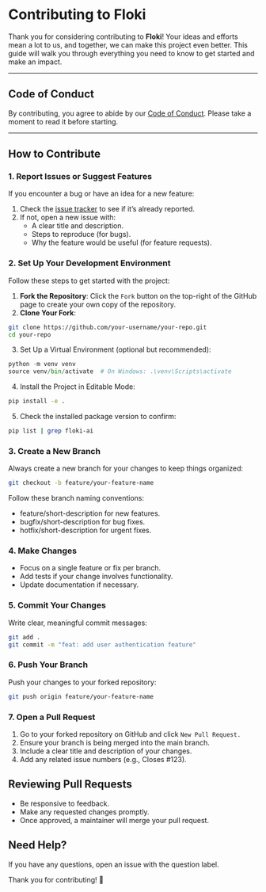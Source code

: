 # Contributing to Floki

Thank you for considering contributing to **Floki**! Your ideas and efforts mean a lot to us, and together, we can make this project even better. This guide will walk you through everything you need to know to get started and make an impact.

---

## Code of Conduct

By contributing, you agree to abide by our [Code of Conduct](CODE_OF_CONDUCT.md). Please take a moment to read it before starting.

---

## How to Contribute

### 1. Report Issues or Suggest Features

If you encounter a bug or have an idea for a new feature:

1. Check the [issue tracker](https://github.com/Cyb3rWard0g/floki/issues) to see if it’s already reported.
2. If not, open a new issue with:
   - A clear title and description.
   - Steps to reproduce (for bugs).
   - Why the feature would be useful (for feature requests).

### 2. Set Up Your Development Environment

Follow these steps to get started with the project:

1. **Fork the Repository**: Click the `Fork` button on the top-right of the GitHub page to create your own copy of the repository.
2. **Clone Your Fork**:

```bash
git clone https://github.com/your-username/your-repo.git
cd your-repo
```

3. Set Up a Virtual Environment (optional but recommended):

```python
python -m venv venv
source venv/bin/activate  # On Windows: .\venv\Scripts\activate
```

4. Install the Project in Editable Mode:

```bash
pip install -e .
```

5. Check the installed package version to confirm:

```bash
pip list | grep floki-ai
```

### 3. Create a New Branch

Always create a new branch for your changes to keep things organized:

```bash
git checkout -b feature/your-feature-name
```

Follow these branch naming conventions:

* feature/short-description for new features.
* bugfix/short-description for bug fixes.
* hotfix/short-description for urgent fixes.

### 4. Make Changes

* Focus on a single feature or fix per branch.
* Add tests if your change involves functionality.
* Update documentation if necessary.

### 5. Commit Your Changes

Write clear, meaningful commit messages:

```bash
git add .
git commit -m "feat: add user authentication feature"
```

### 6. Push Your Branch

Push your changes to your forked repository:

```bash
git push origin feature/your-feature-name
```

### 7. Open a Pull Request

1. Go to your forked repository on GitHub and click `New Pull Request.`
2. Ensure your branch is being merged into the main branch.
3. Include a clear title and description of your changes.
4. Add any related issue numbers (e.g., Closes #123).

## Reviewing Pull Requests

* Be responsive to feedback.
* Make any requested changes promptly.
* Once approved, a maintainer will merge your pull request.

## Need Help?

If you have any questions, open an issue with the question label.

Thank you for contributing! 🎉